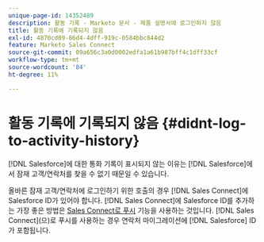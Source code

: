 ```yaml
---
unique-page-id: 14352489
description: 활동 기록 - Marketo 문서 - 제품 설명서에 로그인하지 않음
title: 활동 기록에 기록되지 않음
exl-id: 4870cd09-86d4-4dff-919c-0584bbc844d2
feature: Marketo Sales Connect
source-git-commit: 09a656c3a0d0002edfa1a61b987bff4c1dff33cf
workflow-type: tm+mt
source-wordcount: '84'
ht-degree: 11%

---
```


# 활동 기록에 기록되지 않음 {#didnt-log-to-activity-history}

[!DNL Salesforce]에 대한 통화 기록이 표시되지 않는 이유는 [!DNL Salesforce]에서 잠재 고객/연락처를 찾을 수 없기 때문일 수 있습니다.

올바른 잠재 고객/연락처에 로그인하기 위한 호출의 경우 [!DNL Sales Connect]에 Salesforce ID가 있어야 합니다. [!DNL Sales Connect]에 Salesforce ID를 추가하는 가장 좋은 방법은 [Sales Connect로 푸시](/help/marketo/product-docs/marketo-sales-connect/crm/salesforce-customization/push-to-sales-connect.md) 기능을 사용하는 것입니다. [!DNL Sales Connect]&#x200B;(으)로 푸시를 사용하는 경우 연락처 마이그레이션에 [!DNL Salesforce] ID가 포함됩니다.
